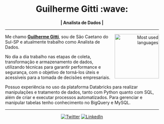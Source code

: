<h1 align="center"> Guilherme Gitti :wave: </h1>

    
<div align="center">
<b>| Analista de Dados | </b>
</div>

---

<div align="right" style="margin:auto">
     <a href="https://github.com/guilhermegitti">
        <img height="145em" src="https://github-readme-stats.vercel.app/api/top-langs/?username=guilhermegitti"
       alt="Most used languages" align="right">
    </a>
</div>

Me chamo [**Guilherme Gitti**](https://twitter.com/guilhermegitti), sou de São Caetano do Sul-SP e atualmente trabalho como Analista de Dados.

No dia a dia trabalho nas etapas de coleta, transformação e armazenamento de dados, utilizando técnicas para garantir performance e segurança, com o objetivo de torná-los úteis e acessíveis para a tomada de decisões empresariais.

Possuo experiência no uso da plataforma Databricks para realizar manipulações e tratamento de dados, tanto com Python quanto com SQL, além de criar e executar processos automatizados. Para gerenciar e manipular tabelas tenho conhecimento no BigQuery e MySQL.

---

<div align="center">

[![Twitter](https://img.shields.io/badge/Twitter-%231DA1F2.svg?style=for-the-badge&logo=Twitter&logoColor=white)](https://twitter.com/guilhermegitti)
[![LinkedIn](https://img.shields.io/badge/linkedin-%230077B5.svg?style=for-the-badge&logo=linkedin&logoColor=white)](https://www.linkedin.com/in/guilherme-gitti/)

</div>
